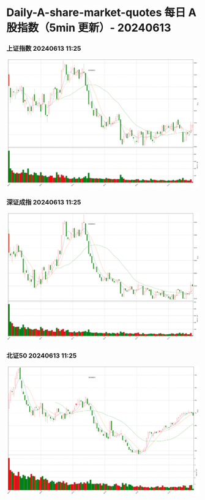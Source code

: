 
# Daily-A-share-market-quotes 每日 A 股指数（5min 更新）- 20240613

### 上证指数 20240613 11:25
![](./fig/2024/6/20240613-sh000001.png)

### 深证成指 20240613 11:25
![](./fig/2024/6/20240613-sz399001.png)

### 北证50 20240613 11:25
![](./fig/2024/6/20240613-bj899050.png)
